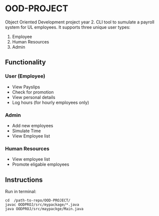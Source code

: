 # OOD-PROJECT
Object Oriented Development project year 2.
CLI tool to sumulate a payroll system for UL employees. It supports three unique user types:
1. Employee
2. Human Resources
3. Admin
## Functionality
### User (Employee)
- View Payslips
- Check for promotion
- View personal details
- Log hours (for hourly employees only)
### Admin
- Add new employees
- Simulate Time
- View Employee list
### Human Resources
- View employee list
- Promote eligable employees
## Instructions
Run in terminal:
```
cd  /path-to-repo/OOD-PROJECT/
javac OODPROJ/src/mypackage/*.java
java OODPROJ/src/maypackge/Main.java
```
